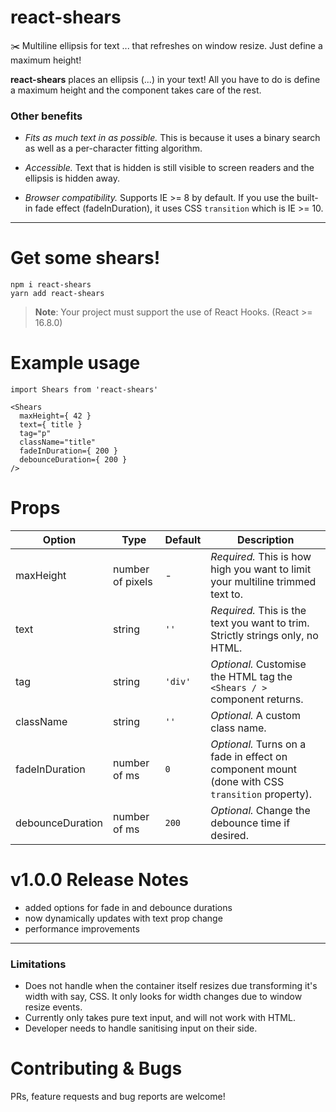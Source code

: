 # react-shears
✂️ Multiline ellipsis for text ... that refreshes on window resize. Just define a maximum height!

**react-shears** places an ellipsis (...) in your text! All you have to do is define a maximum height and the component takes care of the rest.

### Other benefits
- _Fits as much text in as possible._ This is because it uses a binary search as well as a per-character fitting algorithm.

- _Accessible._ Text that is hidden is still visible to screen readers and the ellipsis is hidden away.

- _Browser compatibility._ Supports IE >= 8 by default. If you use the built-in fade effect (fadeInDuration), it uses CSS `transition` which is IE >= 10.

---

# Get some shears!

```
npm i react-shears
yarn add react-shears
```

> **Note**: Your project must support the use of React Hooks. (React >= 16.8.0)

# Example usage

```
import Shears from 'react-shears'

<Shears
  maxHeight={ 42 }
  text={ title }
  tag="p"
  className="title"
  fadeInDuration={ 200 }
  debounceDuration={ 200 }
/>
```

# Props

Option | Type | Default | Description
------ | ---- | ------- | -----------
maxHeight | number of pixels | - | _Required._ This is how high you want to limit your multiline trimmed text to.
text | string | `''` | _Required._ This is the text you want to trim. Strictly strings only, no HTML.
tag | string | `'div'` | _Optional._ Customise the HTML tag the `<Shears / >` component returns.
className | string | `''` | _Optional._ A custom class name.
fadeInDuration | number of ms | `0` | _Optional._ Turns on a fade in effect on component mount (done with CSS `transition` property).
debounceDuration | number of ms | `200` | _Optional._ Change the debounce time if desired.

# v1.0.0 Release Notes
- added options for fade in and debounce durations
- now dynamically updates with text prop change
- performance improvements


---

### Limitations

- Does not handle when the container itself resizes due transforming it's width with say, CSS. It only looks for width changes due to window resize events.
- Currently only takes pure text input, and will not work with HTML.
- Developer needs to handle sanitising input on their side.

# Contributing & Bugs
PRs, feature requests and bug reports are welcome!
